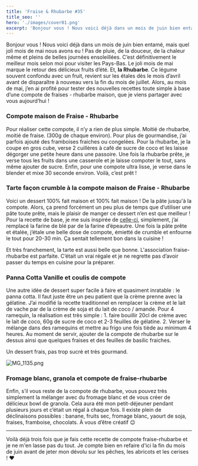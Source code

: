 ```yaml
---
title: 'Fraise & Rhubarbe #35'
title_seo: ''
hero: './images/cover01.png'
excerpt: 'Bonjour vous ! Nous voici déjà dans un mois de juin bien entamé, mais quel joli mois de mai nous avons eu ! Pas de pluie, de la douceur, de la chaleur même et pleins de belles journées ensoleillées. C’est définitivement le meilleur mois selon moi pour visiter les Pays-Bas. Le joli mois de mai'
---
```


Bonjour vous ! Nous voici déjà dans un mois de juin bien entamé, mais quel joli mois de mai nous avons eu ! Pas de pluie, de la douceur, de la chaleur même et pleins de belles journées ensoleillées. C’est définitivement le meilleur mois selon moi pour visiter les Pays-Bas. Le joli mois de mai marque le retour des délicieux fruits d’été. Et, **la Rhubarbe**. Ce légume souvent confondu avec un fruit, revient sur les étales dès le mois d’avril avant de disparaître à nouveau vers la fin du mois de juillet. Alors, au mois de mai, j’en ai profité pour tester des nouvelles recettes toute simple à base d’une compote de fraises - rhubarbe maison, que je viens partager avec vous aujourd’hui !

### Compote maison de Fraise - Rhubarbe

Pour réaliser cette compote, il n’y a rien de plus simple. Moitié de rhubarbe, moitié de fraise. (300g de chaque environ). Pour plus de gourmandise, j’ai parfois ajouté des framboises fraiches ou congelées. Pour la rhubarbe, je la coupe en gros cube, verse 2 cuillères à café de sucre de coco et les laisse dégorger une petite heure dans une passoire. Une fois la rhubarbe prête, je verse tous les fruits dans une casserole et je laisse compoter le tout, sans même ajouter de sucre. Enfin, pour une compote ultra lisse, je verse dans le blender et mixe 30 seconde environ. Voilà, c’est prêt !

### Tarte façon crumble à la compote maison de Fraise - Rhubarbe

Voici un dessert 100% fait maison et 100% fait maison ! De la pâte jusqu'à la compote. Alors, ça prend forcément un peu plus de temps que d’utiliser une pâte toute prête, mais le plaisir de manger ce dessert n’en est que meilleur ! Pour la recette de base, je me suis inspirée de [celle-ci](https://lacuisinedelaetitia.wordpress.com/2015/06/10/tarte-crumble-aux-fraise-et-rhubarbe/), simplement, j’ai remplacé la farine de blé par de la farine d’épeautre. Une fois la pâte prête et étalée, j’étale une belle dose de compote, émietté de crumble et enfourne le tout pour 20-30 min. Ça sentait tellement bon dans la cuisine !

Et très franchement, la tarte est aussi belle que bonne. L'association fraise-rhubarbe est parfaite. C’était un vrai régale et je ne regrette pas d’avoir passer du temps en cuisine pour la préparer.

### Panna Cotta Vanille et coulis de compote

Une autre idée de dessert super facile à faire et quasiment inratable : le panna cotta. Il faut juste être un peu patient que la crème prenne avec la gélatine. J’ai modifié la recette traditionnel en remplacer la crème et le lait de vache par de la crème de soja et du lait de coco / amande.
Pour 4 ramequin, la réalisation est très simple : 1. faire bouillir 20cl de crème avec le lait de coco, 60g de sucre de coco et 2-3 feuilles de gélatine. 2. Verser le mélange dans des ramequins et mettre au frigo une fois tiède au minimum 4 heures.
Au moment de servir, ajouter de la compote de rhubarbe sur le dessus ainsi que quelques fraises et des feuilles de basilic fraiches.

Un dessert frais, pas trop sucré et très gourmand.

<img alt="MG_1135.png" src="./images/MG_1135.png">

### Fromage blanc, granola et compote de fraise-rhubarbe

Enfin, s’il vous reste de la compote de rhubarbe, vous pouvez très simplement la mélanger avec du fromage blanc et de vous créer de délicieux bowl de granola. Cela aura été mon petit-déjeuner pendant plusieurs jours et c’était un régal à chaque fois.
Il existe plein de déclinaisons possibles : banane, fruits sec, fromage blanc, yaourt de soja, fraises, framboise, chocolats. À vous d’être créatif 😉

---

Voilà déjà trois fois que je fais cette recette de compote fraise-rhubarbe et je ne m'en lasse pas du tout. Je compte bien en refaire d'ici la fin du mois de juin avant de jeter mon dévolu sur les pêches, les abricots et les cerises ! **♥**
